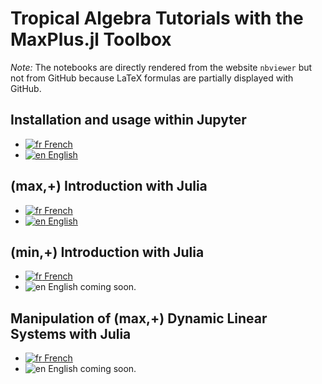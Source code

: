 # Tropical Algebra Tutorials with the MaxPlus.jl Toolbox

*Note:* The notebooks are directly rendered from the website `nbviewer` but not from GitHub
because LaTeX formulas are partially displayed with GitHub.

## Installation and usage within Jupyter

- [![fr](https://lecrapouille.github.io/icons/fr.png) French](https://nbviewer.jupyter.org/github/Lecrapouille/MaxPlus.jl/blob/master/tutorial/jupyter-fr.ipynb)
- [![en](https://lecrapouille.github.io/icons/en.png) English](https://nbviewer.jupyter.org/github/Lecrapouille/MaxPlus.jl/blob/master/tutorial/jupyter-en.ipynb)

## (max,+) Introduction with Julia

- [![fr](https://lecrapouille.github.io/icons/fr.png) French](https://nbviewer.jupyter.org/github/Lecrapouille/MaxPlus.jl/blob/master/tutorial/maxplus-fr.ipynb)
- [![en](https://lecrapouille.github.io/icons/en.png) English](https://nbviewer.jupyter.org/github/Lecrapouille/MaxPlus.jl/blob/master/tutorial/maxplus-en.ipynb)

## (min,+) Introduction with Julia

- [![fr](https://lecrapouille.github.io/icons/fr.png) French](https://nbviewer.jupyter.org/github/Lecrapouille/MaxPlus.jl/blob/master/tutorial/minplus-fr.ipynb)
- ![en](https://lecrapouille.github.io/icons/en.png) English coming soon.

## Manipulation of (max,+) Dynamic Linear Systems with Julia

- [![fr](https://lecrapouille.github.io/icons/fr.png) French](https://nbviewer.jupyter.org/github/Lecrapouille/MaxPlus.jl/blob/master/tutorial/syslin-fr.ipynb)
- ![en](https://lecrapouille.github.io/icons/en.png) English coming soon.
